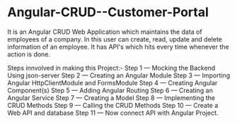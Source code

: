 # Angular-CRUD--Customer-Portal

It is an Angular CRUD Web Application which maintains the data of employees of a company.
In this user can create, read, update and delete information of an employee.
It has API's which hits every time whenever the action is done.

Steps innvolved in making this Project:-
Step 1 — Mocking the Backend Using json-server
Step 2 — Creating an Angular Module
Step 3 — Importing Angular HttpClientModule and FormsModule
Step 4 — Creating Angular Component(s)
Step 5 — Adding Angular Routing
Step 6 — Creating an Angular Service
Step 7 — Creating a Model
Step 8 — Implementing the CRUD Methods
Step 9 — Calling the CRUD Methods
Step 10 — Create a Web API and database
Step 11 — Now connect API with Angular Project.
